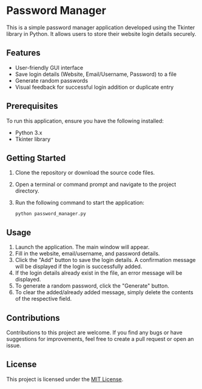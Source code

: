 # Password Manager

This is a simple password manager application developed using the Tkinter library in Python. It allows users to store their website login details securely.

## Features

- User-friendly GUI interface
- Save login details (Website, Email/Username, Password) to a file
- Generate random passwords
- Visual feedback for successful login addition or duplicate entry

## Prerequisites

To run this application, ensure you have the following installed:

- Python 3.x
- Tkinter library

## Getting Started

1. Clone the repository or download the source code files.
2. Open a terminal or command prompt and navigate to the project directory.
3. Run the following command to start the application:

   ```
   python password_manager.py
   ```

## Usage

1. Launch the application. The main window will appear.
2. Fill in the website, email/username, and password details.
3. Click the "Add" button to save the login details. A confirmation message will be displayed if the login is successfully added.
4. If the login details already exist in the file, an error message will be displayed.
5. To generate a random password, click the "Generate" button.
6. To clear the added/already added message, simply delete the contents of the respective field.

## Contributions

Contributions to this project are welcome. If you find any bugs or have suggestions for improvements, feel free to create a pull request or open an issue.

## License

This project is licensed under the [MIT License](LICENSE).
